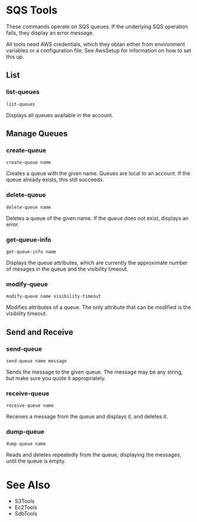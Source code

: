 # SQS Tools #

These commands operate on SQS queues.  If the underlying SQS operation fails, they display an error message.

All tools need AWS credentials, which they obtan either from environment variables or a configuration file.  See AwsSetup for information on how to set this up.

## List ##
### list-queues ###
`list-queues`

Displays all queues available in the account.

## Manage Queues ##
### create-queue ###
`create-queue name`

Creates a queue with the given name.  Queues are local to an account.  If the queue already exists, this still succeeds.
### delete-queue ###
`delete-queue name`

Deletes a queue of the given name.  If the queue does not exist, displays an error.
### get-queue-info ###
`get-queue-info name`

Displays the queue attributes, which are currently the approximate number of mesages in the queue and the visibility timeout.
### modify-queue ###
`modify-queue name visibility-timeout`

Modifies attributes of a queue.  The only attribute that can be modified is the visibility timeout.

## Send and Receive ##
### send-queue ###
`send-queue name message`

Sends the message to the given queue.  The message may be any string, but make sure you quote it appropriately.

### receive-queue ###
`receive-queue name`

Receives a message from the queue and displays it, and deletes it.
### dump-queue ###
`dump-queue name`

Reads and deletes repeatedly from the queue, displaying the messages, until the queue is empty.

# See Also #


  * S3Tools
  * Ec2Tools
  * SdbTools